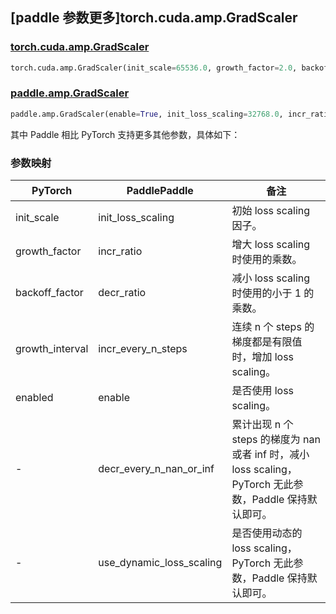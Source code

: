 ## [paddle 参数更多]torch.cuda.amp.GradScaler

### [torch.cuda.amp.GradScaler](https://pytorch.org/docs/1.13/amp.html#torch.cuda.amp.GradScaler)

```python
torch.cuda.amp.GradScaler(init_scale=65536.0, growth_factor=2.0, backoff_factor=0.5, growth_interval=2000, enabled=True)
```

### [paddle.amp.GradScaler](https://www.paddlepaddle.org.cn/documentation/docs/zh/api/paddle/amp/GradScaler_cn.html)

```python
paddle.amp.GradScaler(enable=True, init_loss_scaling=32768.0, incr_ratio=2.0, decr_ratio=0.5, incr_every_n_steps=1000, decr_every_n_nan_or_inf=2, use_dynamic_loss_scaling=True)
```

其中 Paddle 相比 PyTorch 支持更多其他参数，具体如下：

### 参数映射

| PyTorch         | PaddlePaddle             | 备注                                                         |
| --------------- | ------------------------ | ------------------------------------------------------------ |
| init_scale      | init_loss_scaling        | 初始 loss scaling 因子。                                     |
| growth_factor   | incr_ratio               | 增大 loss scaling 时使用的乘数。                             |
| backoff_factor  | decr_ratio               | 减小 loss scaling 时使用的小于 1 的乘数。                    |
| growth_interval | incr_every_n_steps       | 连续 n 个 steps 的梯度都是有限值时，增加 loss scaling。      |
| enabled         | enable                  | 是否使用 loss scaling。                                      |
| -               | decr_every_n_nan_or_inf  | 累计出现 n 个 steps 的梯度为 nan 或者 inf 时，减小 loss scaling，PyTorch 无此参数，Paddle 保持默认即可。 |
| -               | use_dynamic_loss_scaling | 是否使用动态的 loss scaling，PyTorch 无此参数，Paddle 保持默认即可。 |
